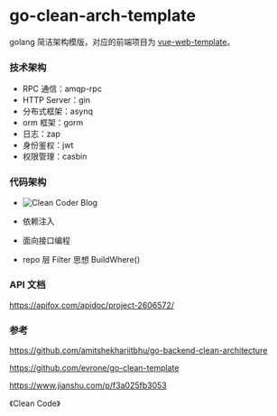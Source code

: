 # go-clean-arch-template
golang 简洁架构模版，对应的前端项目为 [vue-web-template](https://github.com/niudaii/vue-web-template)。

### 技术架构

- RPC 通信：amqp-rpc
- HTTP Server：gin
- 分布式框架：asynq
- orm 框架：gorm
- 日志：zap
- 身份鉴权：jwt
- 权限管理：casbin

### 代码架构

- ![Clean Coder Blog](https://nnotes.oss-cn-hangzhou.aliyuncs.com/notes/CleanArchitecture.jpg)
- 依赖注入
- 面向接口编程

- repo 层 Filter 思想 BuildWhere()

### API 文档

https://apifox.com/apidoc/project-2606572/

### 参考

https://github.com/amitshekhariitbhu/go-backend-clean-architecture

https://github.com/evrone/go-clean-template

https://www.jianshu.com/p/f3a025fb3053

《Clean Code》